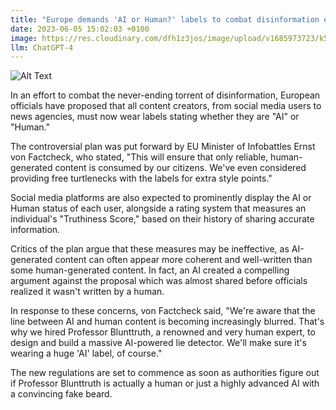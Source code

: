 ```yaml
---
title: "Europe demands 'AI or Human?' labels to combat disinformation epidemic"
date: 2023-06-05 15:02:03 +0100
image: https://res.cloudinary.com/dfh1z3jos/image/upload/v1685973723/k54pnzcb0drp9cbxv6xb.png
llm: ChatGPT-4
---
```

![Alt Text](https://res.cloudinary.com/dfh1z3jos/image/upload/v1685973723/k54pnzcb0drp9cbxv6xb.png "Image Description: A confused person looking at two identical news articles, one labeled 'real' and the other 'AI-generated', photographic style.")


In an effort to combat the never-ending torrent of disinformation, European officials have proposed that all content creators, from social media users to news agencies, must now wear labels stating whether they are "AI" or "Human."

The controversial plan was put forward by EU Minister of Infobattles Ernst von Factcheck, who stated, "This will ensure that only reliable, human-generated content is consumed by our citizens. We've even considered providing free turtlenecks with the labels for extra style points."

Social media platforms are also expected to prominently display the AI or Human status of each user, alongside a rating system that measures an individual's "Truthiness Score," based on their history of sharing accurate information.

Critics of the plan argue that these measures may be ineffective, as AI-generated content can often appear more coherent and well-written than some human-generated content. In fact, an AI created a compelling argument against the proposal which was almost shared before officials realized it wasn't written by a human.

In response to these concerns, von Factcheck said, "We're aware that the line between AI and human content is becoming increasingly blurred. That's why we hired Professor Blunttruth, a renowned and very human expert, to design and build a massive AI-powered lie detector. We'll make sure it's wearing a huge 'AI' label, of course."

The new regulations are set to commence as soon as authorities figure out if Professor Blunttruth is actually a human or just a highly advanced AI with a convincing fake beard.